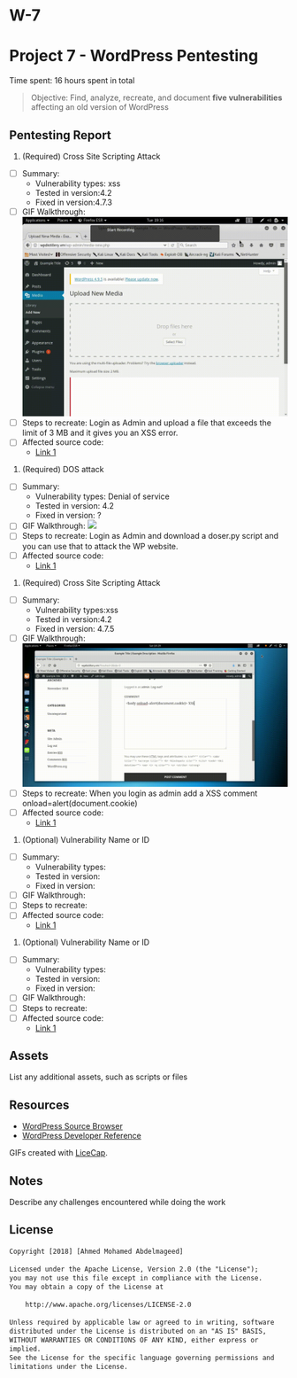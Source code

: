 # W-7
# Project 7 - WordPress Pentesting

Time spent: 16 hours spent in total

> Objective: Find, analyze, recreate, and document **five vulnerabilities** affecting an old version of WordPress

## Pentesting Report
1. (Required) Cross Site Scripting Attack
  - [ ] Summary: 
    - Vulnerability types: xss
    - Tested in version:4.2
    - Fixed in version:4.7.3 
  - [ ] GIF Walkthrough: <img src='week7.1.gif' />
  - [ ] Steps to recreate: Login as Admin and upload a file that exceeds the limit of 3 MB and it gives you an XSS error.
  - [ ] Affected source code:
    - [Link 1](https://core.trac.wordpress.org/browser/tags/version/src/source_file.php)

1. (Required) DOS attack
  - [ ] Summary: 
    - Vulnerability types: Denial of service
    - Tested in version: 4.2
    - Fixed in version: ?
  - [ ] GIF Walkthrough: <img src='week7.2.gif' />
  - [ ] Steps to recreate: Login as Admin and download a doser.py script and you can use that to attack the WP website.
  - [ ] Affected source code:
    - [Link 1](https://core.trac.wordpress.org/browser/tags/version/src/source_file.php)

1. (Required) Cross Site Scripting Attack
  - [ ] Summary: 
    - Vulnerability types:xss
    - Tested in version:4.2
    - Fixed in version: 4.7.5
  - [ ] GIF Walkthrough: <img src='week7.3.gif' />
  - [ ] Steps to recreate: When you login as admin add a XSS comment onload=alert(document.cookie)
  - [ ] Affected source code:
    - [Link 1](https://core.trac.wordpress.org/browser/tags/version/src/source_file.php)

1. (Optional) Vulnerability Name or ID
  - [ ] Summary: 
    - Vulnerability types:
    - Tested in version:
    - Fixed in version: 
  - [ ] GIF Walkthrough:
  - [ ] Steps to recreate: 
  - [ ] Affected source code:
    - [Link 1](https://core.trac.wordpress.org/browser/tags/version/src/source_file.php)
1. (Optional) Vulnerability Name or ID
  - [ ] Summary: 
    - Vulnerability types:
    - Tested in version:
    - Fixed in version: 
  - [ ] GIF Walkthrough: 
  - [ ] Steps to recreate: 
  - [ ] Affected source code:
    - [Link 1](https://core.trac.wordpress.org/browser/tags/version/src/source_file.php) 

## Assets

List any additional assets, such as scripts or files

## Resources

- [WordPress Source Browser](https://core.trac.wordpress.org/browser/)
- [WordPress Developer Reference](https://developer.wordpress.org/reference/)

GIFs created with [LiceCap](http://www.cockos.com/licecap/).

## Notes

Describe any challenges encountered while doing the work

## License

    Copyright [2018] [Ahmed Mohamed Abdelmageed]

    Licensed under the Apache License, Version 2.0 (the "License");
    you may not use this file except in compliance with the License.
    You may obtain a copy of the License at

        http://www.apache.org/licenses/LICENSE-2.0

    Unless required by applicable law or agreed to in writing, software
    distributed under the License is distributed on an "AS IS" BASIS,
    WITHOUT WARRANTIES OR CONDITIONS OF ANY KIND, either express or implied.
    See the License for the specific language governing permissions and
    limitations under the License.
